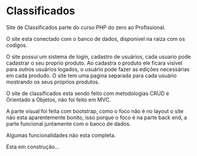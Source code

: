 # Classificados

Site de Classificados parte do curso PHP do zero ao Profissional.

O site esta conectado com o banco de dados, disponível na raiza com os codigos.

O site possui um sistema de login, cadastro de usuários, cada usuario pode cadastrar o seu proprio produto. Ao cadastra o produto ele ficara visível para outros usuários logados, o usuário pode fazer as edições necessárias em cada produdo. O site tem uma pagina separada para cada usuário mostrando os seus próprios produtos.

O site de classificados esta sendo feito com metodologias CRUD e Orientado a Objetos, não foi feito em MVC.

A parte visual foi feita com bootstrap, como o foco não é no layout o site não esta aparentemente bonito, isso porque o foco é na parte back end, a parte funcional juntamente com o banco de dados.

Algumas funcionalidades não esta completa.

Esta em construção...
